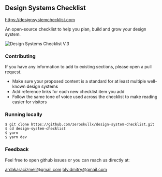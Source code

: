 ## Design Systems Checklist

https://designsystemchecklist.com

An open-source checklist to help you plan, build and grow your design system.

![Design Systems Checklist V.3](/public/meta-v2.png)

### Contributing

If you have any information to add to existing sections, please open a pull request.

- Make sure your proposed content is a standard for at least multiple well-known design systems
- Add reference links for each new checklist item you add
- Follow the same tone of voice used across the checklist to make reading easier for visitors

### Running locally

```
$ git clone https://github.com/zeroskullx/design-system-checklist.git
$ cd design-system-checklist
$ yarn
$ yarn dev
```

### Feedback

Feel free to open github issues or you can reach us directly at:

ardakaracizmeli@gmail.com
blv.dmitry@gmail.com
